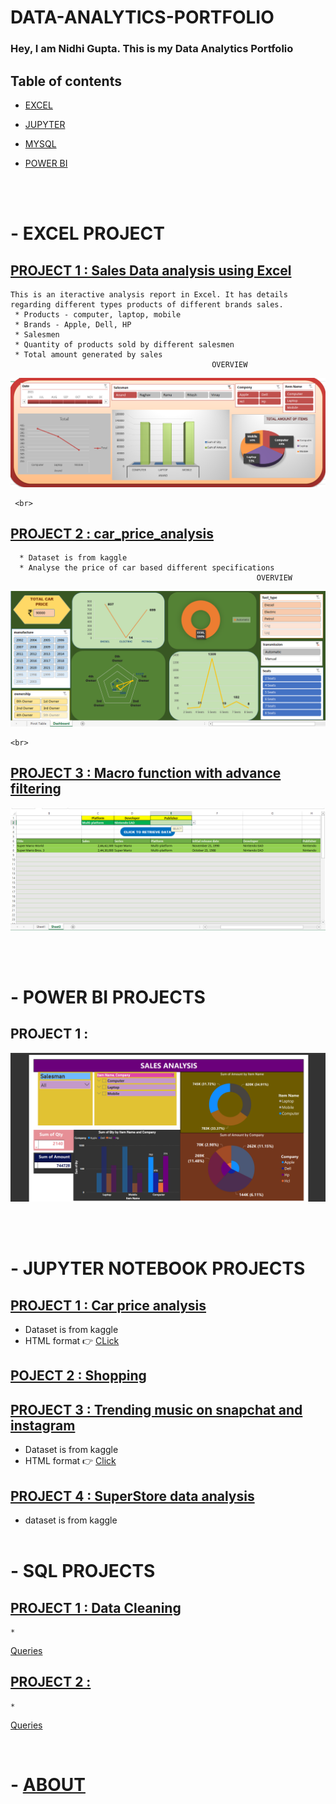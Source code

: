 # DATA-ANALYTICS-PORTFOLIO                                    

### Hey, I am Nidhi Gupta. This is my Data Analytics Portfolio 


## Table of contents
- [EXCEL](https://github.com/nidhigupta13/DATA-ANALYTICS-PORTFOLIO/edit/main/README.md#--excel-project)
	
- [JUPYTER](https://github.com/nidhigupta13/DATA-ANALYTICS-PORTFOLIO/edit/main/README.md#--jupyter-notebook-projects)  
	
- [MYSQL](https://github.com/nidhigupta13/DATA-ANALYTICS-PORTFOLIO/edit/main/README.md#--sql-projects)

- [POWER BI](https://github.com/nidhigupta13/DATA-ANALYTICS-PORTFOLIO/edit/main/README.md#--power-bi-projects)

<Br></br>






# - EXCEL PROJECT

## [PROJECT 1 : Sales Data analysis using Excel](https://github.com/nidhigupta13/sales-project-using-excel)
    This is an iteractive analysis report in Excel. It has details regarding different types products of different brands sales.
     * Products - computer, laptop, mobile
     * Brands - Apple, Dell, HP
     * Salesmen
     * Quantity of products sold by different salesmen
     * Total amount generated by sales
                                                 OVERVIEW 
   ![](https://github.com/nidhigupta13/DATA-ANALYTICS-PORTFOLIO/blob/main/Dashboard%20Images/1.png)
     
     <br>
     
 ## [PROJECT 2 : car_price_analysis ](https://github.com/nidhigupta13/DATA-ANALYTICS-PORTFOLIO/blob/main/EXCEL%20PROJECTS/Excel%20project%202-%20NidhiGupta13.xlsx)
      * Dataset is from kaggle
      * Analyse the price of car based different specifications
                                                           OVERVIEW
   ![](https://github.com/nidhigupta13/DATA-ANALYTICS-PORTFOLIO/blob/main/Dashboard%20Images/2.png)
    
    <br>
    
 ## [PROJECT 3 : Macro function with advance filtering](https://github.com/nidhigupta13/DATA-ANALYTICS-PORTFOLIO/blob/main/EXCEL%20PROJECTS/excel%20-%20macro%20function%20-%20retrieve%20selected%20data.xlsm)
 
  ![](https://github.com/nidhigupta13/DATA-ANALYTICS-PORTFOLIO/blob/main/Dashboard%20Images/Macro.png)
 
 <br><br>


# - POWER BI PROJECTS

## PROJECT 1 :   
  ![](https://github.com/nidhigupta13/DATA-ANALYTICS-PORTFOLIO/blob/main/Dashboard%20Images/Powerbi-1.png)
  
  
  


<br><br>

# - JUPYTER NOTEBOOK PROJECTS

## [PROJECT 1 : Car price analysis](https://github.com/nidhigupta13/DATA-ANALYTICS-PORTFOLIO/blob/main/JUPYTER%20NOTEBOOK%20PROJECTS/car_price_jupyter_project.ipynb)
   * Dataset is from kaggle
   * HTML format  :point_right: [CLick](https://github.com/nidhigupta13/DATA-ANALYTICS-PORTFOLIO/blob/main/JUPYTER%20NOTEBOOK%20PROJECTS/car_price_jupyter_project.html)
    
## [POJECT 2 : Shopping](https://github.com/nidhigupta13/DATA-ANALYTICS-PORTFOLIO/blob/main/JUPYTER%20NOTEBOOK%20PROJECTS/shopping%20data%20analysis.ipynb)

## [PROJECT 3 : Trending music on snapchat and instagram](https://github.com/nidhigupta13/DATA-ANALYTICS-PORTFOLIO/blob/main/JUPYTER%20NOTEBOOK%20PROJECTS/Trending%20Music%20on%20Instagram%20%26%20Snapchat.ipynb)
  * Dataset is from kaggle 
  * HTML format  :point_right: [Click](https://github.com/nidhigupta13/DATA-ANALYTICS-PORTFOLIO/blob/main/JUPYTER%20NOTEBOOK%20PROJECTS/Trending%20Music%20on%20Instagram%20%26%20Snapchat.html)
    
## [PROJECT 4 : SuperStore data analysis](https://github.com/nidhigupta13/DATA-ANALYTICS-PORTFOLIO/blob/main/JUPYTER%20NOTEBOOK%20PROJECTS/superstore.ipynb)
   * dataset is from kaggle
<br><br>

# - SQL PROJECTS

## [PROJECT 1 : Data Cleaning](https://github.com/nidhigupta13/DATA-ANALYTICS-PORTFOLIO/blob/main/SQL%20PROJECTS/Data%20Cleaning.sql)
    *
   [Queries](https://github.com/nidhigupta13/DATA-ANALYTICS-PORTFOLIO/blob/main/SQL%20PROJECTS/Data%20Cleaning)
    
## [PROJECT 2 : ](https://github.com/nidhigupta13/DATA-ANALYTICS-PORTFOLIO/blob/main/SQL%20PROJECTS/sql%20project%20-%202.sql)
    *
   [Queries](https://github.com/nidhigupta13/DATA-ANALYTICS-PORTFOLIO/blob/main/SQL%20PROJECTS/sql%20project%202)


<br>




# - [ABOUT](https://github.com/nidhigupta13/nidhigupta13)

